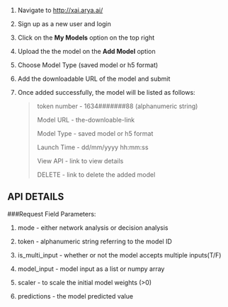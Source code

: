 1. Navigate to http://xai.arya.ai/

2. Sign up as a new user and login

3. Click on the **My Models** option on the top right

4. Upload the the model on the **Add Model** option

5. Choose Model Type (saved model or h5 format)

6. Add the downloadable URL of the model and submit 

7. Once added successfully, the model will be listed as follows:
       

   > ​				token number - 1634#######88 (alphanumeric string)
   >
   > ​				Model URL - the-downloable-link
   > ​	
   >
   > ​				Model Type - saved model or h5 format
   >
   > ​				Launch Time - dd/mm/yyyy hh:mm:ss
   > ​	
   >
   > ​				View API - link to view details
   >
   > ​				DELETE - link to delete the added model 


## API DETAILS

###Request Field Parameters:

1. mode - either network analysis or decision analysis

2. token - alphanumeric string referring to the model ID 

3. is_multi_input - whether or not the model accepts multiple inputs(T/F)

4. model_input - model input as a list or numpy array

5. scaler - to scale the initial model weights (>0)

6. predictions - the model predicted value
